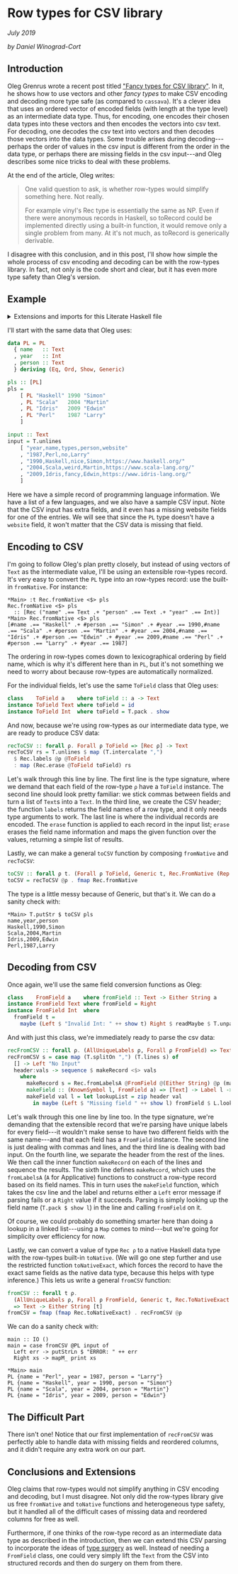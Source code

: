 # Row types for CSV library
_July 2019_

_by Daniel Winograd-Cort_

## Introduction

Oleg Grenrus wrote a recent post titled
["Fancy types for CSV library"](http://oleg.fi/gists/posts/2019-07-15-fancy-types-for-cassava.html).
In it, he shows how to use vectors and other _fancy types_ to make CSV encoding and
decoding more type safe (as compared to `cassava`).  It's a clever idea that uses
an ordered vector of encoded fields (with length at the type level) as an intermediate
data type.  Thus, for encoding, one encodes their chosen data types into these vectors
and then encodes the vectors into csv text.  For decoding, one decodes the csv text
into vectors and then decodes those vectors into the data types.  Some trouble arises
during decoding---perhaps the order of values in the csv input is different from
the order in the data type, or perhaps there are missing fields in the csv input---and
Oleg describes some nice tricks to deal with these problems.

At the end of the article, Oleg writes:

> One valid question to ask, is whether row-types would simplify something here.
> Not really.
>
> For example vinyl's Rec type is essentially the same as NP. Even if there were
> anonymous records in Haskell, so toRecord could be implemented directly using a
> built-in function, it would remove only a single problem from many. At it's not
> much, as toRecord is generically derivable.

I disagree with this conclusion, and in this post, I'll show how simple the whole
process of csv encoding and decoding can be with the row-types library.  In fact,
not only is the code short and clear, but it has even more type safety than Oleg's
version.

## Example

<details class="code-details">

<summary>Extensions and imports for this Literate Haskell file</summary>

```haskell

{-# LANGUAGE OverloadedLabels #-}
{-# LANGUAGE DeriveAnyClass #-}
{-# LANGUAGE DeriveGeneric #-}
{-# LANGUAGE PartialTypeSignatures #-}
{-# LANGUAGE OverloadedStrings #-}
module RowCSV where

import GHC.Generics

import Data.Text (Text)
import qualified Data.Text    as T
import qualified Data.Text.IO as T
import qualified Data.List    as L
import Text.Read (readMaybe)

import Data.Row
import qualified Data.Row.Records as Rec
```
</details>

I'll start with the same data that Oleg uses:

```haskell
data PL = PL
  { name   :: Text
  , year   :: Int
  , person :: Text
  } deriving (Eq, Ord, Show, Generic)

pls :: [PL]
pls =
    [ PL "Haskell" 1990 "Simon"
    , PL "Scala"   2004 "Martin"
    , PL "Idris"   2009 "Edwin"
    , PL "Perl"    1987 "Larry"
    ]

input :: Text
input = T.unlines
    [ "year,name,types,person,website"
    , "1987,Perl,no,Larry"
    , "1990,Haskell,nice,Simon,https://www.haskell.org/"
    , "2004,Scala,weird,Martin,https://www.scala-lang.org/"
    , "2009,Idris,fancy,Edwin,https://www.idris-lang.org/"
    ]
```

Here we have a simple record of programming language information.  We have a list
of a few languages, and we also have a sample CSV input.  Note that the CSV input
has extra fields, and it even has a missing website fields for one of the entries.
We will see that since the `PL` type doesn't have a `website` field, it won't matter
that the CSV data is missing that field.

## Encoding to CSV

I'm going to follow Oleg's plan pretty closely, but instead of using vectors of
`Text` as the intermediate value, I'll be using an extensible row-types record.  
It's very easy to convert the `PL` type into an row-types record: use the
built-in `fromNative`.  For instance:

```
*Main> :t Rec.fromNative <$> pls
Rec.fromNative <$> pls
  :: [Rec ("name" .== Text .+ "person" .== Text .+ "year" .== Int)]
*Main> Rec.fromNative <$> pls
[#name .== "Haskell" .+ #person .== "Simon" .+ #year .== 1990,#name .== "Scala" .+ #person .== "Martin" .+ #year .== 2004,#name .== "Idris" .+ #person .== "Edwin" .+ #year .== 2009,#name .== "Perl" .+ #person .== "Larry" .+ #year .== 1987]
```

The ordering in row-types comes down to lexicographical ordering
by field name, which is why it's different here than in `PL`, but it's not something
we need to worry about because row-types are automatically normalized.

For the individual fields, let's use the same `ToField` class that Oleg uses:

```haskell
class    ToField a    where toField :: a -> Text
instance ToField Text where toField = id
instance ToField Int  where toField = T.pack . show
```

And now, because we're using row-types as our intermediate data type, we are
ready to produce CSV data:

```haskell
recToCSV :: forall ρ. Forall ρ ToField => [Rec ρ] -> Text
recToCSV rs = T.unlines $ map (T.intercalate ",")
  $ Rec.labels @ρ @ToField
  : map (Rec.erase @ToField toField) rs
```

Let's walk through this line by line.  The first line is the type signature, where
we demand that each field of the row-type `ρ` have a `ToField` instance.  The second
line should look pretty familiar: we stick commas between fields and turn a list of
`Text`s into a `Text`.  In the third line, we create the CSV header; the function `labels`
returns the field names of a row type, and it only needs type arguments to work.
The last line is where the individual records are encoded.  The `erase` function is
applied to each record in the input list; `erase` erases the field name information
and maps the given function over the values, returning a simple list of results.

Lastly, we can make a general `toCSV` function by composing `fromNative` and `recToCSV`:

```haskell
toCSV :: forall ρ t. (Forall ρ ToField, Generic t, Rec.FromNative (Rep t) ρ) => [t] -> Text
toCSV = recToCSV @ρ . fmap Rec.fromNative
```

The type is a little messy because of Generic, but that's it.  We can do a sanity check with:

```
*Main> T.putStr $ toCSV pls
name,year,person
Haskell,1990,Simon
Scala,2004,Martin
Idris,2009,Edwin
Perl,1987,Larry
```

## Decoding from CSV

Once again, we'll use the same field conversion functions as Oleg:

```haskell
class    FromField a    where fromField :: Text -> Either String a
instance FromField Text where fromField = Right
instance FromField Int  where
  fromField t =
    maybe (Left $ "Invalid Int: " ++ show t) Right $ readMaybe $ T.unpack t
```

And with just this class, we're immediately ready to parse the csv data:

```haskell
recFromCSV :: forall ρ. (AllUniqueLabels ρ, Forall ρ FromField) => Text -> Either String [Rec ρ]
recFromCSV s = case map (T.splitOn ",") (T.lines s) of
  [] -> Left "No Input"
  header:vals -> sequence $ makeRecord <$> vals
    where
      makeRecord s = Rec.fromLabelsA @FromField @(Either String) @ρ (makeField s)
      makeField :: (KnownSymbol l, FromField a) => [Text] -> Label l -> Either String a
      makeField val l = let lookupList = zip header val
        in maybe (Left $ "Missing field " ++ show l) fromField $ L.lookup (T.pack $ show l) lookupList
```
Let's walk through this one line by line too.
In the type signature, we're demanding that the extensible record that we're parsing
have unique labels for every field---it wouldn't make sense to have two different
fields with the same name---and that each field has a `FromField` instance.
The second line is just dealing with commas and lines, and the third line is dealing
with bad input.
On the fourth line, we separate the header from the rest of the lines.  We then call
the inner function `makeRecord` on each of the lines and sequence the results.
The sixth line defines `makeRecord`, which uses the `fromLabelsA` (`A` for Applicative)
functions to construct a row-type record based on its field names.  This in turn
uses the `makeField` function, which takes the csv line and the label and returns
either a `Left` error message if parsing fails or a `Right` value if it succeeds.
Parsing is simply looking  up the field name (`T.pack $ show l`) in the line and
calling `fromField` on it.

Of course, we could probably do something smarter here than doing a lookup in a
linked list---using a `Map` comes to mind---but we're going for simplicity over
efficiency for now.

Lastly, we can convert a value of type `Rec ρ` to a native Haskell data type with
the row-types built-in `toNative`.  (We will go one step further and use the restricted
function `toNativeExact`, which forces the record to have the exact same fields as
the native data type, because this helps with type inference.)
This lets us write a general `fromCSV` function:

```haskell
fromCSV :: forall t ρ.
  (AllUniqueLabels ρ, Forall ρ FromField, Generic t, Rec.ToNativeExact (Rep t) ρ)
  => Text -> Either String [t]
fromCSV = fmap (fmap Rec.toNativeExact) . recFromCSV @ρ
```

We can do a sanity check with:

```
main :: IO ()
main = case fromCSV @PL input of
  Left err -> putStrLn $ "ERROR: " ++ err
  Right xs -> mapM_ print xs

*Main> main
PL {name = "Perl", year = 1987, person = "Larry"}
PL {name = "Haskell", year = 1990, person = "Simon"}
PL {name = "Scala", year = 2004, person = "Martin"}
PL {name = "Idris", year = 2009, person = "Edwin"}
```

## The Difficult Part

There isn't one!  Notice that our first implementation of `recFromCSV` was perfectly
able to handle data with missing fields and reordered columns, and it didn't
require any extra work on our part.

## Conclusions and Extensions

Oleg claims that row-types would not simplify anything in CSV encoding and decoding,
but I must disagree.  Not only did the row-types library give us free `fromNative`
and `toNative` functions and heterogeneous type safety, but it handled all of the
difficult cases of missing data and reordered columns for free as well.

Furthermore, if one thinks of the row-type record as an intermediate data type as
described in the introduction, then we can extend this CSV parsing to incorporate the
ideas of [type surgery](TypeSurgery.html) as well.  Instead of needing
a `FromField` class, one could very simply lift the `Text` from the CSV into structured
records and then do surgery on them from there.
